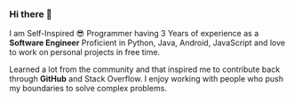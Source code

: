 ### Hi there 👋
I am Self-Inspired 😎 Programmer having 3 Years of experience as a **Software Engineer** Proficient in Python, Java, Android, JavaScript and love to work on personal projects in free time.

Learned a lot from the community and that inspired me to contribute back through **GitHub** and Stack Overflow. I enjoy working with people who push my boundaries to solve complex problems.
